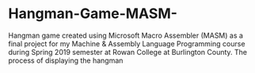 # Hangman-Game-MASM-
Hangman game created using Microsoft Macro Assembler (MASM) as a final project for my Machine &amp; Assembly Language Programming course
during Spring 2019 semester at Rowan College at Burlington County. The process of displaying the hangman 
